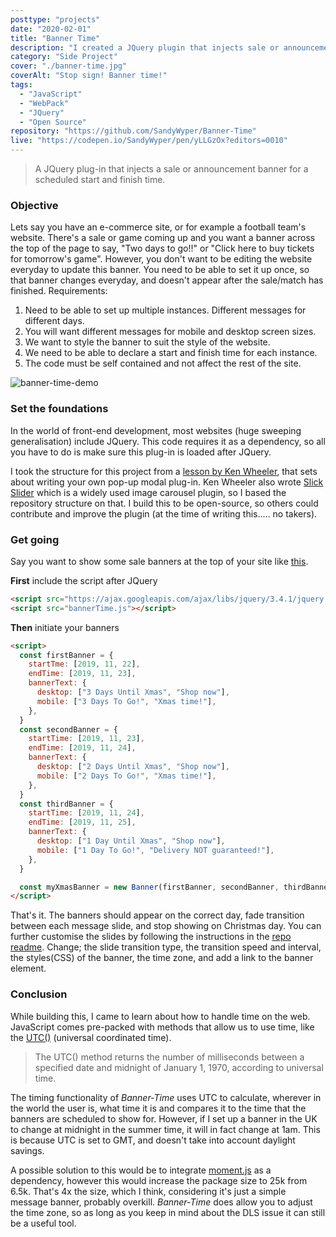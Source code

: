 ```yaml
---
posttype: "projects"
date: "2020-02-01"
title: "Banner Time"
description: "I created a JQuery plugin that injects sale or announcement banners for a scheduled time. Simply include the JavaScript file below your JQuery script tag, and the 'Banner' object will be available to initiate."
category: "Side Project"
cover: "./banner-time.jpg"
coverAlt: "Stop sign! Banner time!"
tags:
  - "JavaScript"
  - "WebPack"
  - "JQuery"
  - "Open Source"
repository: "https://github.com/SandyWyper/Banner-Time"
live: "https://codepen.io/SandyWyper/pen/yLLGzOx?editors=0010"
---
```


> A JQuery plug-in that injects a sale or announcement banner for a scheduled start and finish time.

### Objective

Lets say you have an e-commerce site, or for example a football team's website. There's a sale or game coming up and you want a banner across the top of the page to say, "Two days to go!!" or "Click here to buy tickets for tomorrow's game". However, you don't want to be editing the website everyday to update this banner. You need to be able to set it up once, so that banner changes everyday, and doesn't appear after the sale/match has finished. Requirements:

1. Need to be able to set up multiple instances. Different messages for different days.
2. You will want different messages for mobile and desktop screen sizes.
3. We want to style the banner to suit the style of the website.
4. We need to be able to declare a start and finish time for each instance.
5. The code must be self contained and not affect the rest of the site.

![banner-time-demo](/banner-time-demo.gif)

### Set the foundations

In the world of front-end development, most websites (huge sweeping generalisation) include JQuery. This code requires it as a dependency, so all you have to do is make sure this plug-in is loaded after JQuery.

I took the structure for this project from a [lesson by Ken Wheeler](https://scotch.io/tutorials/building-your-own-javascript-modal-plugin), that sets about writing your own pop-up modal plug-in. Ken Wheeler also wrote [Slick Slider](https://kenwheeler.github.io/slick/) which is a widely used image carousel plugin, so I based the repository structure on that. I build this to be open-source, so others could contribute and improve the plugin (at the time of writing this..... no takers).

### Get going

Say you want to show some sale banners at the top of your site like [this](https://codepen.io/SandyWyper/full/yLLGzOx).

**First** include the script after JQuery

```html
<script src="https://ajax.googleapis.com/ajax/libs/jquery/3.4.1/jquery.min.js"></script>
<script src="bannerTime.js"></script>
```

**Then** initiate your banners

```html
<script>
  const firstBanner = {
    startTme: [2019, 11, 22],
    endTime: [2019, 11, 23],
    bannerText: {
      desktop: ["3 Days Until Xmas", "Shop now"],
      mobile: ["3 Days To Go!", "Xmas time!"],
    },
  }
  const secondBanner = {
    startTime: [2019, 11, 23],
    endTime: [2019, 11, 24],
    bannerText: {
      desktop: ["2 Days Until Xmas", "Shop now"],
      mobile: ["2 Days To Go!", "Xmas time!"],
    },
  }
  const thirdBanner = {
    startTime: [2019, 11, 24],
    endTime: [2019, 11, 25],
    bannerText: {
      desktop: ["1 Day Until Xmas", "Shop now"],
      mobile: ["1 Day To Go!", "Delivery NOT guaranteed!"],
    },
  }

  const myXmasBanner = new Banner(firstBanner, secondBanner, thirdBanner)
</script>
```

That's it. The banners should appear on the correct day, fade transition between each message slide, and stop showing on Christmas day. You can further customise the slides by following the instructions in the [repo readme](https://github.com/SandyWyper/Banner-Time/blob/master/README.md). Change; the slide transition type, the transition speed and interval, the styles(CSS) of the banner, the time zone, and add a link to the banner element.

### Conclusion

While building this, I came to learn about how to handle time on the web. JavaScript comes pre-packed with methods that allow us to use time, like the [UTC()](https://developer.mozilla.org/en-US/docs/Web/JavaScript/Reference/Global_Objects/Date/UTC) (universal coordinated time).

> The UTC() method returns the number of milliseconds between a specified date and midnight of January 1, 1970, according to universal time.

The timing functionality of _Banner-Time_ uses UTC to calculate, wherever in the world the user is, what time it is and compares it to the time that the banners are scheduled to show for. However, if I set up a banner in the UK to change at midnight in the summer time, it will in fact change at 1am. This is because UTC is set to GMT, and doesn't take into account daylight savings.

A possible solution to this would be to integrate [moment.js](https://momentjs.com/) as a dependency, however this would increase the package size to 25k from 6.5k. That's 4x the size, which I think, considering it's just a simple message banner, probably overkill. _Banner-Time_ does allow you to adjust the time zone, so as long as you keep in mind about the DLS issue it can still be a useful tool.
